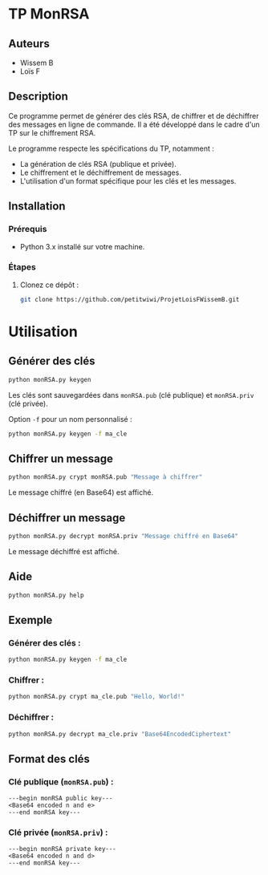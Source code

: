 # TP MonRSA

## Auteurs
- Wissem B
- Loïs F

## Description
Ce programme permet de générer des clés RSA, de chiffrer et de déchiffrer des messages en ligne de commande. Il a été développé dans le cadre d'un TP sur le chiffrement RSA.

Le programme respecte les spécifications du TP, notamment :
- La génération de clés RSA (publique et privée).
- Le chiffrement et le déchiffrement de messages.
- L'utilisation d'un format spécifique pour les clés et les messages.

## Installation

### Prérequis
- Python 3.x installé sur votre machine.

### Étapes
1. Clonez ce dépôt :
   ```bash
   git clone https://github.com/petitwiwi/ProjetLoisFWissemB.git

# Utilisation

## Générer des clés
```bash
python monRSA.py keygen
```
Les clés sont sauvegardées dans `monRSA.pub` (clé publique) et `monRSA.priv` (clé privée).

Option `-f` pour un nom personnalisé :
```bash
python monRSA.py keygen -f ma_cle
```

## Chiffrer un message
```bash
python monRSA.py crypt monRSA.pub "Message à chiffrer"
```
Le message chiffré (en Base64) est affiché.

## Déchiffrer un message
```bash
python monRSA.py decrypt monRSA.priv "Message chiffré en Base64"
```
Le message déchiffré est affiché.

## Aide
```bash
python monRSA.py help
```

## Exemple
### Générer des clés :
```bash
python monRSA.py keygen -f ma_cle
```

### Chiffrer :
```bash
python monRSA.py crypt ma_cle.pub "Hello, World!"
```

### Déchiffrer :
```bash
python monRSA.py decrypt ma_cle.priv "Base64EncodedCiphertext"
```

## Format des clés
### Clé publique (`monRSA.pub`) :
```
---begin monRSA public key---
<Base64 encoded n and e>
---end monRSA key---
```

### Clé privée (`monRSA.priv`) :
```
---begin monRSA private key---
<Base64 encoded n and d>
---end monRSA key---
```

